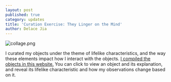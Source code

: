 ```yaml
---
layout: post
published: true
category: updates
title: 'Curation Exercise: They Linger on the Mind'
author: Delace Jia
---
```

![collage.png]({{site.baseurl}}/assets/collage.png)

I curated my objects under the theme of lifelike characteristics, and the way these elements impact how I interact with the objects. [I compiled the objects in this website.](https://delacejia.github.io/curation-exercise/) You can click to view an object and its explanation, and reveal its lifelike characteristic and how my observations change based on it. 
